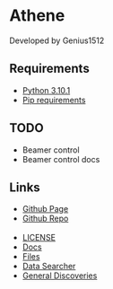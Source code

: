 <link rel="stylesheet" href="/athene/static/styles/standard.css">
<link rel="shortcut icon" type="image/x-icon" href="/athene/favicon.ico">

# Athene

Developed by Genius1512

## Requirements

- [Python 3.10.1](https://www.python.org/downloads/release/python-3101/ "Python 3.10.1 Download site")
- [Pip requirements](requirements.txt "Requirements for the python app")

## TODO

- Beamer control
- Beamer control docs

## Links

- [Github Page](https://genius1512.github.io/athene "Github Page")
- [Github Repo](https://github.com/genius1512/athene)
<br><br>
- [LICENSE](license.txt "License")
- [Docs](https://genius1512.github.io/athene/docs/ "Athene Documentation")
- [Files](https://genius1512.github.io/athene/files "Files to download")
- [Data Searcher](https://genius1512.github.io/athene/datasearcher)
- [General Discoveries](https://genius1512.github.io/athene/discoveries)
